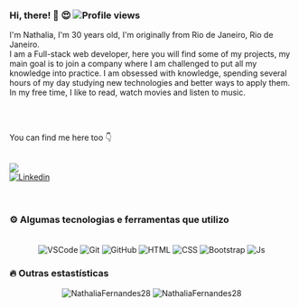 ### Hi, there!  🙌 😍    <img src="https://komarev.com/ghpvc/?username=NathaliaFernandes28&color=red" alt="Profile views" />

I'm Nathalia, I'm 30 years old, I'm originally from Rio de Janeiro, Rio de Janeiro.
<br>
I am a Full-stack web developer, here you will find some of my projects, my main goal is to join a company where I am challenged to put all my knowledge into practice. I am obsessed with knowledge, spending several hours of my day studying new technologies and better ways to apply them. 
<br>
In my free time, I like to read, watch movies and listen to music.

<br>
<br>

You can find me here too 👇

<div style="display: inline_block"><br> 
 <a href = "mailto:oliveiranfernandes@gmail.com"><img src="https://img.shields.io/badge/-Gmail-%23333?style=for-the-badge&logo=gmail&logoColor=white" target="_blank"></a>
 <br>
 <a href="https://www.linkedin.com/in/nathaliafo/" target="_blank"><img align="center" src="https://img.shields.io/badge/LinkedIn-0077B5?style=for-the-badge&logo=linkedin&logoColor=white" alt="Linkedin"/>
</a>
</div>

<br>
<br>

### ⚙️ Algumas tecnologias e ferramentas que utilizo

<div align="center"><br>

  
  <img align="center" alt="VSCode" src="https://img.shields.io/badge/Visual_Studio_Code-0078D4?style=for-the-badge&logo=visual%20studio%20code&logoColor=white">
  <img align="center" alt="Git" src="https://img.shields.io/badge/GIT-E44C30?style=for-the-badge&logo=git&logoColor=white">
  <img align="center" alt="GitHub" src="https://img.shields.io/badge/GitHub-100000?style=for-the-badge&logo=github&logoColor=white">
  <img align="center" alt="HTML" src="https://img.shields.io/badge/HTML5-E34F26?style=for-the-badge&logo=html5&logoColor=white">
  <img align="center" alt="CSS" src="https://img.shields.io/badge/CSS3-1572B6?style=for-the-badge&logo=css3&logoColor=white">
  <img align="center" alt="Bootstrap" src="https://img.shields.io/badge/Bootstrap-563D7C?style=for-the-badge&logo=bootstrap&logoColor=white">
  <img align="center" alt="Js" src="https://img.shields.io/badge/JavaScript-323330?style=for-the-badge&logo=javascript&logoColor=F7DF1E">
 </div>

  
</div>

### 🔥 Outras estastísticas
<p align="center">  
 <img src="https://github-readme-stats.vercel.app/api?username=NathaliaFernandes28&show_icons=true&theme=radical" alt="NathaliaFernandes28"/> 
  <img src="https://github-readme-stats.vercel.app/api/top-langs/?username=NathaliaFernandes28&layout=compact&theme=radical" alt="NathaliaFernandes28"
</p>




